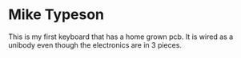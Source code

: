# Mike Typeson
This is my first keyboard that has a home grown pcb. It is wired as a unibody even though the electronics are in 3 pieces.
